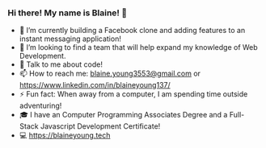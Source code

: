 ### Hi there! My name is Blaine! 👋

<!--
**Blaine137/Blaine137** is a ✨ _special_ ✨ repository because its `README.md` (this file) appears on your GitHub profile.

Here are some ideas to get you started:

- 🔭 I’m currently adding features to a instant messaging application and building a Facebook clone.
- 🌱 I’m currently extending my MERN stack knowledge.
- 👯 I’m looking to find a team that will help expand my technology knowledge.
- 💬 Talk to me about code!
- 📫 How to reach me: blaine.young3553@gmail.com
- ⚡ Fun fact: When not infront of a computer, I am spending time outside on a skateboard.
-->
- 🔭 I’m currently building a Facebook clone and adding features to an instant messaging application!
- 👯 I’m looking to find a team that will help expand my knowledge of Web Development.
- 💬 Talk to me about code!
- 📫 How to reach me: blaine.young3553@gmail.com or https://www.linkedin.com/in/blaineyoung137/
- ⚡ Fun fact: When away from a computer, I am spending time outside adventuring!
- 🎓 I have an Computer Programming Associates Degree and a Full-Stack Javascript Development Certificate!
- 💻 https://blaineyoung.tech
